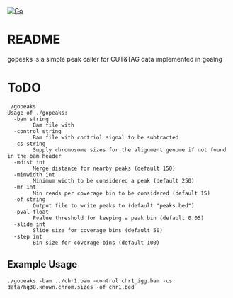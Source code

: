 [![Go](https://github.com/maxsonBraunLab/gopeaks/actions/workflows/go.yml/badge.svg?branch=main)](https://github.com/maxsonBraunLab/gopeaks/actions/workflows/go.yml)

# README

gopeaks is a simple peak caller for CUT&TAG data implemented in goalng

# ToDO

```
./gopeaks 
Usage of ./gopeaks:
  -bam string
        Bam file with 
  -control string
        Bam file with contriol signal to be subtracted
  -cs string
        Supply chromosome sizes for the alignment genome if not found in the bam header
  -mdist int
        Merge distance for nearby peaks (default 150)
  -minwidth int
        Minimum width to be considered a peak (default 250)
  -mr int
        Min reads per coverage bin to be considered (default 15)
  -of string
        Output file to write peaks to (default "peaks.bed")
  -pval float
        Pvalue threshold for keeping a peak bin (default 0.05)
  -slide int
        Slide size for coverage bins (default 50)
  -step int
        Bin size for coverage bins (default 100)
```

## Example Usage


```
./gopeaks -bam ../chr1.bam -control chr1_igg.bam -cs data/hg38.known.chrom.sizes -of chr1.bed
```